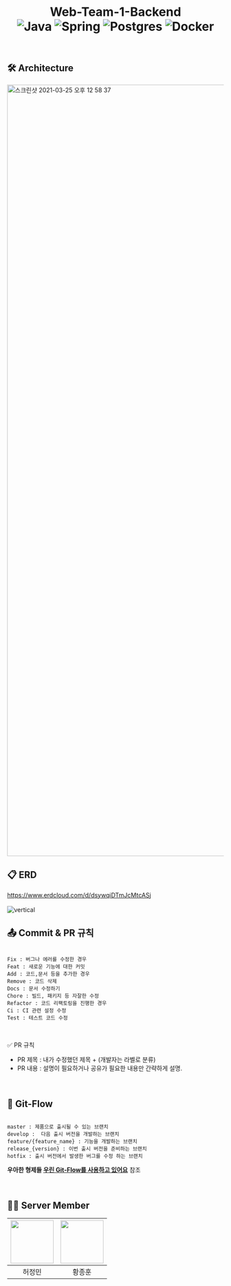 

# <div align="center">  Web-Team-1-Backend  <br> <img alt="Java" src="https://img.shields.io/badge/java-%23ED8B00.svg?&style=for-the-badge&logo=java&logoColor=white"/> <img alt="Spring" src="https://img.shields.io/badge/spring%20-%236DB33F.svg?&style=for-the-badge&logo=spring&logoColor=white"/> <img alt="Postgres" src ="https://img.shields.io/badge/postgres-%23316192.svg?&style=for-the-badge&logo=postgresql&logoColor=white"/> <img alt="Docker" src="https://img.shields.io/badge/docker%20-%230db7ed.svg?&style=for-the-badge&logo=docker&logoColor=white"/></center></div>
<br>

## 🛠 Architecture
<img width="1792" alt="스크린샷 2021-03-25 오후 12 58 37" src="https://user-images.githubusercontent.com/35520314/113499700-02661200-9553-11eb-8b04-e62b19a1e886.png">
<br>

## 📋 ERD
https://www.erdcloud.com/d/dsywqiDTmJcMtcASj  
<br>
![vertical](https://user-images.githubusercontent.com/54519245/114515952-e0b60a80-9c77-11eb-99f5-6cc32a6a7c6a.PNG)
<br>

## 📤 Commit & PR 규칙

```

Fix : 버그나 에러를 수정한 경우
Feat : 새로운 기능에 대한 커밋
Add : 코드,문서 등을 추가한 경우
Remove : 코드 삭제
Docs : 문서 수정하기
Chore : 빌드, 패키지 등 자잘한 수정
Refactor : 코드 리팩토링을 진행한 경우
Ci : CI 관련 설정 수정
Test : 테스트 코드 수정

```
<br>

✅  PR 규칙
- PR 제목 : 내가 수정했던 제목 + (개발자는 라벨로 분류) <br>
- PR 내용 : 설명이 필요하거나 공유가 필요한 내용만 간략하게 설명.

<br>

## 🔀 Git-Flow
```

master : 제품으로 출시될 수 있는 브랜치
develop :  다음 출시 버전을 개발하는 브랜치
feature/{feature_name} : 기능을 개발하는 브랜치
release_{version} : 이번 출시 버전을 준비하는 브랜치
hotfix : 출시 버전에서 발생한 버그를 수정 하는 브랜치

```

**우아한 형제들 [우린 Git-Flow를 사용하고 있어요](https://woowabros.github.io/experience/2017/10/30/baemin-mobile-git-branch-strategy.html)** 참조

<br>

## 🧑‍💻 Server Member

| [<img src="https://user-images.githubusercontent.com/35520314/113499424-e2cdea00-9550-11eb-9725-8de615b07cf7.png" width="100">](https://github.com/tape22)| [<img src="https://avatars.githubusercontent.com/ybell1028" width="100">](https://github.com/ybell1028) |
 :-------------------------------------: | :-------------------------------------: |
| 허정민 | 황종훈 |
